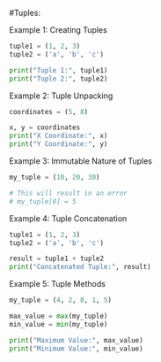 #Tuples:<br /> 

Example 1: Creating Tuples

```python
tuple1 = (1, 2, 3)
tuple2 = ('a', 'b', 'c')

print("Tuple 1:", tuple1)
print("Tuple 2:", tuple2)
```
Example 2: Tuple Unpacking

```python
coordinates = (5, 8)

x, y = coordinates
print("X Coordinate:", x)
print("Y Coordinate:", y)
```
Example 3: Immutable Nature of Tuples

```python
my_tuple = (10, 20, 30)

# This will result in an error
# my_tuple[0] = 5
```
Example 4: Tuple Concatenation

```python
tuple1 = (1, 2, 3)
tuple2 = ('a', 'b', 'c')

result = tuple1 + tuple2
print("Concatenated Tuple:", result)
```
Example 5: Tuple Methods

```python
my_tuple = (4, 2, 8, 1, 5)

max_value = max(my_tuple)
min_value = min(my_tuple)

print("Maximum Value:", max_value)
print("Minimum Value:", min_value)
```
